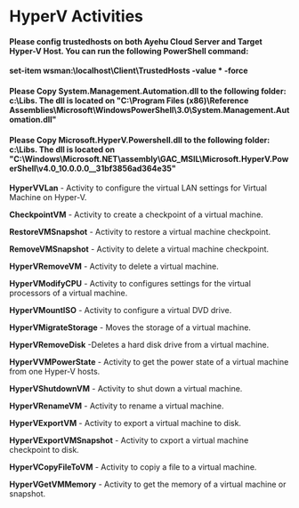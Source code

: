 # HyperV Activities

#### Please config trustedhosts on both Ayehu Cloud Server and Target Hyper-V Host. You can run the following PowerShell command:
**set-item wsman:\localhost\Client\TrustedHosts -value * -force**

#### Please Copy System.Management.Automation.dll to the following folder: c:\Libs\. The dll is located on "C:\Program Files (x86)\Reference Assemblies\Microsoft\WindowsPowerShell\3.0\System.Management.Automation.dll"
 
#### Please Copy Microsoft.HyperV.Powershell.dll to the following folder: c:\Libs\. The dll is located on "C:\Windows\Microsoft.NET\assembly\GAC_MSIL\Microsoft.HyperV.PowerShell\v4.0_10.0.0.0__31bf3856ad364e35\"

**HyperVVLan** - Activity to configure the virtual LAN settings for Virtual Machine on Hyper-V.

**CheckpointVM** - Activity to create a checkpoint of a virtual machine.

**RestoreVMSnapshot** - Activity to restore a virtual machine checkpoint.

**RemoveVMSnapshot** - Activity to delete a virtual machine checkpoint. 

**HyperVRemoveVM** - Activity to delete a virtual machine.

**HyperVModifyCPU** - Activity to configures settings for the virtual processors of a virtual machine. 

**HyperVMountISO** - Activity to configure a virtual DVD drive.

**HyperVMigrateStorage** - Moves the storage of a virtual machine.

**HyperVRemoveDisk** -Deletes a hard disk drive from a virtual machine.

**HyperVVMPowerState** - Activity to get the power state of a virtual machine from one Hyper-V hosts.

**HyperVShutdownVM** - Activity to shut down a virtual machine.

**HyperVRenameVM** - Activity to rename a virtual machine.

**HyperVExportVM** - Activity to export a virtual machine to disk.

**HyperVExportVMSnapshot** - Activity to cxport a virtual machine checkpoint to disk.

**HyperVCopyFileToVM** - Activity to copiy a file to a virtual machine.

**HyperVGetVMMemory** - Activity to get the memory of a virtual machine or snapshot.
